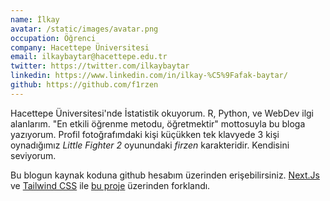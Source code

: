 ```yaml
---
name: İlkay
avatar: /static/images/avatar.png
occupation: Öğrenci
company: Hacettepe Üniversitesi
email: ilkaybaytar@hacettepe.edu.tr
twitter: https://twitter.com/ilkaybaytar
linkedin: https://www.linkedin.com/in/ilkay-%C5%9Fafak-baytar/
github: https://github.com/f1rzen
---
```


Hacettepe Üniversitesi'nde İstatistik okuyorum. R, Python, ve WebDev ilgi alanlarım. "En etkili öğrenme metodu, öğretmektir" mottosuyla bu bloga yazıyorum. Profil fotoğrafımdaki kişi küçükken tek klavyede 3 kişi oynadığımız _Little Fighter 2_ oyunundaki _firzen_ karakteridir. Kendisini seviyorum.

Bu blogun kaynak koduna github hesabım üzerinden erişebilirsiniz. [Next.Js](https://nextjs.org/) ve [Tailwind CSS](https://tailwindcss.com/) ile [bu proje](https://github.com/timlrx/tailwind-nextjs-starter-blog) üzerinden forklandı.
